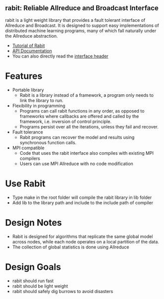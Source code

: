## rabit: Reliable Allreduce and Broadcast Interface

rabit is a light weight library that provides a fault tolerant interface of Allreduce and Broadcast. It is designed to support easy implementations of distributed machine learning programs, many of which fall naturally under the Allreduce abstraction.

* [Tutorial of Rabit](guide)
* [API Documentation](http://homes.cs.washington.edu/~tqchen/rabit/doc)
* You can also directly read the [interface header](include/rabit.h)

Features
====
* Portable library
  - Rabit is a library instead of a framework, a program only needs to link the library to run.
* Flexibility in programming
  - Programs can call rabit functions in any order, as opposed to frameworks where callbacks are offered and called by the framework, i.e. inversion of control principle.
  - Programs persist over all the iterations, unless they fail and recover.
* Fault tolerance 
  - Rabit programs can recover the model and results using synchronous function calls.
* MPI compatible
  - Code that uses the rabit interface also compiles with existing MPI compilers
  - Users can use MPI Allreduce with no code modification

Use Rabit
====
* Type make in the root folder will compile the rabit library in lib folder
* Add lib to the library path and include to the include path of compiler

Design Notes
====
* Rabit is designed for algorithms that replicate the same global model across nodes, while each node operates on a local partition of the data.
* The collection of global statistics is done using Allreduce

Design Goals
====
* rabit should run fast
* rabit should be light weight
* rabit should safely dig burrows to avoid disasters
